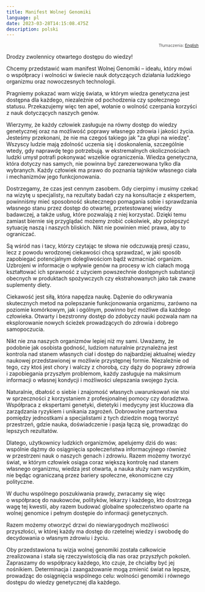 ```yaml
---
title: Manifest Wolnej Genomiki
language: pl
date: 2023-03-28T14:15:08.475Z
description: polski
---
```

<div style="text-align:right;"><p style="font-size:75%;color:#555">Tłumaczenia: <a href="/manifesto/en/">English</a></p></div>

Drodzy zwolennicy otwartego dostępu do wiedzy!

Chcemy przedstawić wam manifest Wolnej Genomiki – ideału, który mówi o współpracy
i wolności w świecie nauk dotyczących działania ludzkiego organizmu oraz nowoczesnych
technologii.

Pragniemy pokazać wam wizję świata, w którym wiedza genetyczna jest dostępna dla
każdego, niezależnie od pochodzenia czy społecznego statusu. Przekazujemy więc ten
apel, wołanie o wolność czerpania korzyści z nauk dotyczących naszych genów.

Wierzymy, że każdy człowiek zasługuje na równy dostęp do wiedzy genetycznej oraz na
możliwość poprawy własnego zdrowia i jakości życia. Jesteśmy przekonani, że nie ma
czegoś takiego jak "za głupi na wiedzę". Wszyscy ludzie mają zdolność uczenia się
i doskonalenia, szczególnie wtedy, gdy naprawdę tego potrzebują. w ekstremalnych
okolicznościach ludzki umysł potrafi pokonywać wszelkie ograniczenia. Wiedza
genetyczna, która dotyczy nas samych, nie powinna być zarezerwowana tylko dla
wybranych. Każdy człowiek ma prawo do poznania tajników własnego ciała i mechanizmów
jego funkcjonowania.

Dostrzegamy, że czas jest cennym zasobem. Gdy cierpimy i musimy czekać na wizytę
u specjalisty, na rezultaty badań czy na konsultacje z ekspertem, powinniśmy mieć
sposobność skutecznego pomagania sobie i sprawdzania własnego stanu przez dostęp do
otwartej, przetestowanej wiedzy badawczej, a także usług, które pozwalają z niej
korzystać. Dzięki temu zamiast biernie się przyglądać możemy zrobić cokolwiek, aby
polepszyć sytuację naszą i naszych bliskich. Nikt nie powinien mieć prawa, aby to
ograniczać.

Są wśród nas i tacy, którzy czytając te słowa nie odczuwają presji czasu, lecz
z powodu wrodzonej ciekawości chcą sprawdzać, w jaki sposób zapobiegać potencjalnym
dolegliwościom bądź wzmacniać organizm. Uzbrojeni w informacje o wpływie genów na
procesy w ich ciałach mogą kształtować ich sprawność z użyciem powszechnie dostępnych
substancji obecnych w produktach spożywczych czy ekstrahowanych jako tak zwane
suplementy diety.

Ciekawość jest siłą, która napędza naukę. Dążenie do odkrywania skutecznych metod na
polepszanie funkcjonowania organizmu, zarówno na poziomie komórkowym, jak i ogólnym,
powinno być możliwe dla każdego człowieka. Otwarty i bezstronny dostęp do zdobyczy
nauki pozwala nam na eksplorowanie nowych ścieżek prowadzących do zdrowia i dobrego
samopoczucia.

Nikt nie zna naszych organizmów lepiej niż my sami. Uważamy, że podobnie jak osobista
godność, ludziom naturalnie przynależna jest kontrola nad stanem własnych ciał
i dostęp do najbardziej aktualnej wiedzy naukowej przedstawionej w możliwie
przystępnej formie. Niezależnie od tego, czy ktoś jest chory i walczy z chorobą, czy
dąży do poprawy zdrowia i zapobiegania przyszłym problemom, każdy zasługuje na
maksimum informacji o własnej kondycji i możliwości ulepszania swojego życia.

Naturalnie, dbałość o siebie i znajomość własnych uwarunkowań nie stoi w sprzeczności
z korzystaniem z profesjonalnej pomocy czy doradztwa. Współpraca z ekspertami
genetyki, dietetyki i medycyny jest kluczowa dla zarządzania ryzykiem i unikania
zagrożeń. Dobrowolne partnerstwa pomiędzy jednostkami a specjalistami z tych dziedzin
mogą tworzyć przestrzeń, gdzie nauka, doświadczenie i pasja łączą się, prowadząc do
lepszych rezultatów.

Dlatego, użytkownicy ludzkich organizmów, apelujemy dziś do was: wspólnie dążmy do
osiągnięcia społeczeństwa informacyjnego również w przestrzeni nauk o naszych genach
i zdrowiu. Razem możemy tworzyć świat, w którym człowiek osiąga coraz większą
kontrolę nad stanem własnego organizmu, wiedza jest otwarta, a nauka służy nam
wszystkim, nie będąc ograniczaną przez bariery społeczne, ekonomiczne czy polityczne.

W duchu wspólnego poszukiwania prawdy, zwracamy się więc o współpracę do naukowców,
polityków, lekarzy i każdego, kto dostrzega wagę tej kwestii, aby razem budować
globalne społeczeństwo oparte na wolnej genomice i pełnym dostępie do informacji
genetycznych.

Razem możemy otworzyć drzwi do niewiarygodnych możliwości przyszłości, w której każdy
ma dostęp do rzetelnej wiedzy i swobodę do decydowania o własnym zdrowiu i życiu.

Oby przedstawiona tu wizja wolnej genomiki została całkowicie zrealizowana i stała
się rzeczywistością dla nas oraz przyszłych pokoleń. Zapraszamy do współpracy
każdego, kto czuje, że chciałby być jej nośnikiem. Determinacja i zaangażowanie mogą
zmienić świat na lepsze, prowadząc do osiągnięcia wspólnego celu: wolności genomiki
i równego dostępu do wiedzy genetycznej dla każdego.

